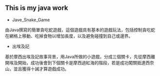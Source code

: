 ## This is my java work

* Jave_Snake_Game

由Java撰寫的簡單貪吃蛇遊戲，這個遊戲具有基本的遊戲玩法，包括控制貪吃蛇在網格上移動、吃掉食物以增加長度，以及避免碰撞到自己或邊界。

* 出埃及記

基於摩西出埃及記故事背景，用Java所做的小遊戲，分成三個關卡，先從摩西離開埃及開始，成功後會到下個關卡是摩西過紅海的階段，若是成功闖關抵達西奈山，並且獲得十誡才算遊戲成功。
